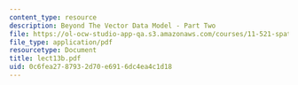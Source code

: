 ```yaml
---
content_type: resource
description: Beyond The Vector Data Model - Part Two
file: https://ol-ocw-studio-app-qa.s3.amazonaws.com/courses/11-521-spatial-database-management-and-advanced-geographic-information-systems-spring-2003/0c6fea2787932d70e6916dc4ea4c1d18_lect13b.pdf
file_type: application/pdf
resourcetype: Document
title: lect13b.pdf
uid: 0c6fea27-8793-2d70-e691-6dc4ea4c1d18
---
```

